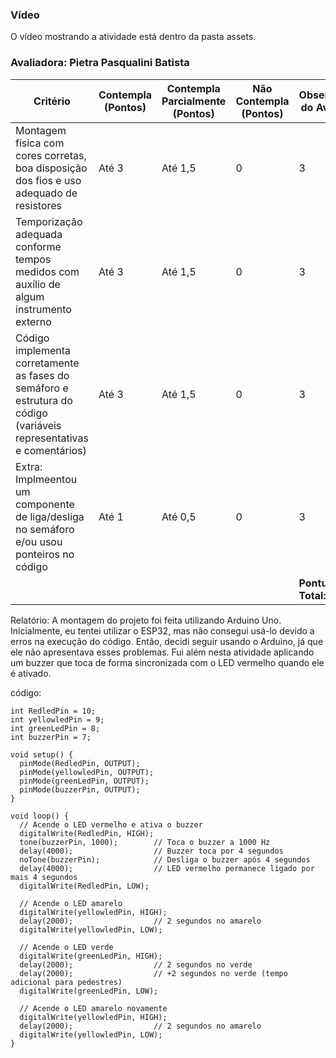 ### Vídeo
O vídeo mostrando a atividade está dentro da pasta assets.



### Avaliadora: Pietra Pasqualini Batista

| Critério                                                                                                 | Contempla (Pontos) | Contempla Parcialmente (Pontos) | Não Contempla (Pontos) | Observações do Avaliador |
|---------------------------------------------------------------------------------------------------------|--------------------|----------------------------------|--------------------------|---------------------------|
| Montagem física com cores corretas, boa disposição dos fios e uso adequado de resistores                | Até 3              | Até 1,5                            | 0                        |   3                        |
| Temporização adequada conforme tempos medidos com auxílio de algum instrumento externo                  | Até 3              | Até 1,5                          | 0                        |  3                         |
| Código implementa corretamente as fases do semáforo e estrutura do código (variáveis representativas e comentários) | Até 3              | Até 1,5                          | 0                        |  3                         |
| Extra: Implmeentou um componente de liga/desliga no semáforo e/ou usou ponteiros no código | Até 1              |  Até 0,5                         | 0                        |  3                         |
|  |                                                             |  | |**Pontuação Total:** 10|


Relatório: A montagem do projeto foi feita utilizando Arduino Uno. Inicialmente, eu tentei utilizar o ESP32, mas não consegui usá-lo devido a erros na execução do código. Então, decidi seguir usando o Arduino, já que ele não apresentava esses problemas. Fui além nesta atividade aplicando um buzzer que toca de forma sincronizada com o LED vermelho quando ele é ativado.

código:
````
int RedledPin = 10;
int yellowledPin = 9;
int greenLedPin = 8;
int buzzerPin = 7; 

void setup() {
  pinMode(RedledPin, OUTPUT);
  pinMode(yellowledPin, OUTPUT);
  pinMode(greenLedPin, OUTPUT);
  pinMode(buzzerPin, OUTPUT);
}

void loop() {
  // Acende o LED vermelho e ativa o buzzer
  digitalWrite(RedledPin, HIGH);
  tone(buzzerPin, 1000);        // Toca o buzzer a 1000 Hz
  delay(4000);                  // Buzzer toca por 4 segundos
  noTone(buzzerPin);            // Desliga o buzzer após 4 segundos
  delay(4000);                  // LED vermelho permanece ligado por mais 4 segundos
  digitalWrite(RedledPin, LOW);

  // Acende o LED amarelo
  digitalWrite(yellowledPin, HIGH);
  delay(2000);                  // 2 segundos no amarelo
  digitalWrite(yellowledPin, LOW);

  // Acende o LED verde
  digitalWrite(greenLedPin, HIGH);
  delay(2000);                  // 2 segundos no verde
  delay(2000);                  // +2 segundos no verde (tempo adicional para pedestres)
  digitalWrite(greenLedPin, LOW);

  // Acende o LED amarelo novamente
  digitalWrite(yellowledPin, HIGH);
  delay(2000);                  // 2 segundos no amarelo
  digitalWrite(yellowledPin, LOW);
}

````